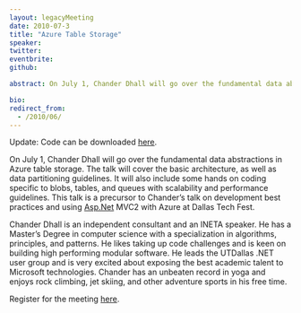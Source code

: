 ```yaml
---
layout: legacyMeeting
date: 2010-07-3
title: "Azure Table Storage"
speaker:
twitter:
eventbrite:
github:

abstract: On July 1, Chander Dhall will go over the fundamental data abstractions in Azure table storage.&nbsp;The talk will cover the basic architecture, as well as data partitioning guidelines. It will also include some hands on coding specific to blobs, tables, and queues with scalability and performance guidelines. This talk is a precursor to Chander&#8217;s talk on development best practices and using&nbsp;<a href="http://Asp.Net" target="_blank">Asp.Net</a> MVC2 with Azure at Dallas Tech Fest.

bio:
redirect_from:
  - /2010/06/
---
```


<p>Update: Code can be downloaded <a href="http://weblogs.asp.net/chanderdhall/archive/2010/07/02/azure-table-storage-c-sig-dallas-july-1st-2010.aspx" target="_blank">here</a>.</p>
<p>On July 1, Chander Dhall will go over the fundamental data abstractions in Azure table storage.&nbsp;The talk will cover the basic architecture, as well as data partitioning guidelines. It will also include some hands on coding specific to blobs, tables, and queues with scalability and performance guidelines. This talk is a precursor to Chander&#8217;s talk on development best practices and using&nbsp;<a href="http://Asp.Net" target="_blank">Asp.Net</a> MVC2 with Azure at Dallas Tech Fest.</p>
<p>Chander Dhall is an independent consultant and an INETA speaker. He has a Master&#8217;s Degree in computer science with a specialization in algorithms, principles, and patterns. He likes taking up code challenges and is keen on building high performing modular software. He leads the UTDallas .NET user group and is very excited about exposing the best academic talent to Microsoft technologies. Chander has an unbeaten record in yoga and enjoys rock climbing, jet skiing, and other adventure sports in his free time.</p>
<p>Register for the meeting <a href="http://www.eventbrite.com/event/745422579" target="_blank">here</a>.</p>

